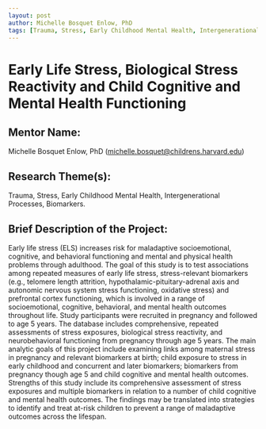 ```yaml
---
layout: post
author: Michelle Bosquet Enlow, PhD 
tags: [Trauma, Stress, Early Childhood Mental Health, Intergenerational Processes, Biomarkers]
---
```


# Early Life Stress, Biological Stress Reactivity and Child Cognitive and Mental Health Functioning

## Mentor Name:

Michelle Bosquet Enlow, PhD (michelle.bosquet@childrens.harvard.edu)

## Research Theme(s): 

Trauma, Stress, Early Childhood Mental Health, Intergenerational Processes, Biomarkers.

## Brief Description of the Project: 

Early life stress (ELS) increases risk for maladaptive socioemotional, cognitive, and behavioral functioning and mental and physical health problems through adulthood. The goal of this study is to test associations among repeated measures of early life stress, stress-relevant biomarkers (e.g., telomere length attrition, hypothalamic-pituitary-adrenal axis and autonomic nervous system stress functioning, oxidative stress) and prefrontal cortex functioning, which is involved in a range of socioemotional, cognitive, behavioral, and mental health outcomes throughout life. Study participants were recruited in pregnancy and followed to age 5 years. The database includes comprehensive, repeated assessments of stress exposures, biological stress reactivity, and neurobehavioral functioning from pregnancy through age 5 years. The main analytic goals of this project include examining links among maternal stress in pregnancy and relevant biomarkers at birth; child exposure to stress in early childhood and concurrent and later biomarkers; biomarkers from pregnancy though age 5 and child cognitive and mental health outcomes. Strengths of this study include its comprehensive assessment of stress exposures and multiple biomarkers in relation to a number of child cognitive and mental health outcomes. The findings may be translated into strategies to identify and treat at-risk children to prevent a range of maladaptive outcomes across the lifespan.